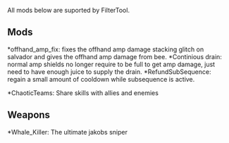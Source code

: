 All mods below are suported by FilterTool.

## Mods
*offhand_amp_fix: fixes the offhand amp damage stacking glitch on salvador and gives the offhand amp damage from bee.
*Continious drain: normal amp shields no longer require to be full to get amp damage, just need to have enough juice to supply the drain.
*RefundSubSequence: regain a small amount of cooldown while subsequence is active.

*ChaoticTeams: Share skills with allies and enemies

## Weapons
*Whale_Killer: The ultimate jakobs sniper
